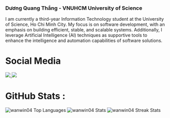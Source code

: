 <h3>Dương Quang Thắng - VNUHCM University of Science</h3>

<p>
  I am currently a third-year Information Technology student at the University of Science, Ho Chi Minh City. 
  My focus is on software development, with an emphasis on building efficient, stable, and scalable systems. 
  Additionally, I leverage Artificial Intelligence (AI) techniques as supportive tools to enhance the intelligence 
  and automation capabilities of software solutions.
</p>

# Social Media
<a href="https://www.facebook.com/profile.php?id=100047907622203" target="_blank">
  <img
    src="https://img.shields.io/badge/Facebook-1877F2?style=for-the-badge&logo=facebook&logoColor=white"
  />
</a>
<a href="https://www.linkedin.com/in/duongquangthang" target="_blank">
  <img
    src="https://img.shields.io/badge/LinkedIn-0A66C2?style=for-the-badge&logo=linkedin&logoColor=white"
  />
</a>

# GitHub Stats :
<img src="https://github-readme-stats.vercel.app/api/top-langs?username=wanwin04&show_icons=true&locale=en&layout=compact" alt="wanwin04 Top Languages">
<img src="https://github-readme-stats.vercel.app/api?username=wanwin04&show_icons=true&locale=en" alt="wanwin04 Stats">
<img src="https://github-readme-streak-stats.herokuapp.com/?user=wanwin04" alt="wanwin04 Streak Stats">
